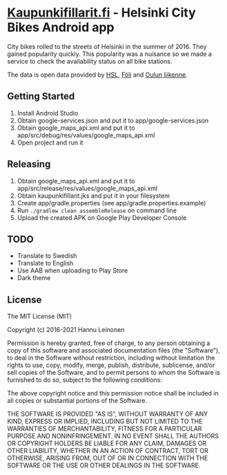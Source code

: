 [Kaupunkifillarit.fi](https://kaupunkifillarit.fi) - Helsinki City Bikes Android app
====================================================================================

City bikes rolled to the streets of Helsinki in the summer of 2016. They gained popularity quickly. This popularity was a nuisance so we made a service to check the availability status on all bike stations.

The data is open data provided by [HSL](https://www.hsl.fi/hsl/avoin-data), [Föli](https://www.foli.fi/fi/avoin-data) and [Oulun liikenne](https://wp.oulunliikenne.fi/avoin-data/).

Getting Started
---------------

1. Install Android Studio
1. Obtain google-services.json and put it to app/google-services.json
1. Obtain google_maps_api.xml and put it to app/src/debug/res/values/google_maps_api.xml 
1. Open project and run it

Releasing
---------

1. Obtain google_maps_api.xml and put it to app/src/release/res/values/google_maps_api.xml
1. Obtain kaupunkifillarit.jks and put it in your filesystem
1. Create app/gradle.properties (see app/gradle.properties.example)
1. Run `./gradlew clean assembleRelease` on command line
1. Upload the created APK on Google Play Developer Console

TODO
----

* Translate to Swedish
* Translate to English
* Use AAB when uploading to Play Store
* Dark theme

License
-------

The MIT License (MIT)

Copyright (c) 2016-2021 Hannu Leinonen

Permission is hereby granted, free of charge, to any person obtaining a copy of this software and associated documentation files (the "Software"), to deal in the Software without restriction, including without limitation the rights to use, copy, modify, merge, publish, distribute, sublicense, and/or sell copies of the Software, and to permit persons to whom the Software is furnished to do so, subject to the following conditions:

The above copyright notice and this permission notice shall be included in all copies or substantial portions of the Software.

THE SOFTWARE IS PROVIDED "AS IS", WITHOUT WARRANTY OF ANY KIND, EXPRESS OR IMPLIED, INCLUDING BUT NOT LIMITED TO THE WARRANTIES OF MERCHANTABILITY, FITNESS FOR A PARTICULAR PURPOSE AND NONINFRINGEMENT. IN NO EVENT SHALL THE AUTHORS OR COPYRIGHT HOLDERS BE LIABLE FOR ANY CLAIM, DAMAGES OR OTHER LIABILITY, WHETHER IN AN ACTION OF CONTRACT, TORT OR OTHERWISE, ARISING FROM, OUT OF OR IN CONNECTION WITH THE SOFTWARE OR THE USE OR OTHER DEALINGS IN THE SOFTWARE.

